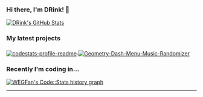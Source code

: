### Hi there, I'm DRink! 👋

<a href="https://github.com/acg7878">
  <img src="https://github-readme-stats.vercel.app/api?username=acg7878&show_icons=true" alt="DRink's GitHub Stats" />
</a>

### My latest projects

<a href="https://github.com/acg7878/codestats-profile-readme">
  <img align="middle" src="https://github-readme-stats.vercel.app/api/pin/?username=WEGFan&repo=codestats-profile-readme" alt="codestats-profile-readme" />
</a>
<a href="https://github.com/acg7878/Geometry-Dash-Menu-Music-Randomizer">
  <img align="middle" src="https://github-readme-stats.vercel.app/api/pin/?username=WEGFan&repo=Geometry-Dash-Menu-Music-Randomizer" alt="Geometry-Dash-Menu-Music-Randomizer" />
</a>

### Recently I'm coding in...

<a href="https://codestats.net/users/acg7878">
  <img src='https://codestats-readme.wegfan.cn/history-graph/acg7878?width=850&height=300&timezone=08:00&history_days=21&max_languages=9&language_colors=["3e4053","f15854","5da5da","faa43a","60bd68","f17cb0","b2912f","decf3f","b276b2","808080"]' alt="WEGFan's Code::Stats history graph" />
</a>

---
